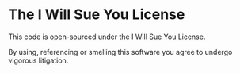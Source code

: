 
The I Will Sue You License
===

This code is open-sourced under the I Will Sue You License.

By using, referencing or smelling this software you agree to undergo 
vigorous litigation.


